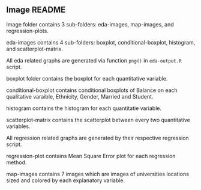 ## Image README

Image folder contains 3 sub-folders: eda-images, map-images, and regression-plots.

eda-images contains 4 sub-folders: boxplot, conditional-boxplot, histogram, and scatterplot-matrix. 

All eda related graphs are generated via function `png()` in `eda-output.R` script.

  boxplot folder contains the boxplot for each quantitative variable. 

  conditional-boxplot contains conditional boxplots of Balance on each qualitative varaible, Ethnicity, Gender, Married and Student. 

  histogram contains the histogram for each quantitatie variable. 
  
  scatterplot-matrix contains the scatterplot between every two quantitative variables. 
  
All regression related graphs are generated by their respective regression script.
  
  regression-plot contains Mean Square Error plot for each regression method.
  
map-images contains 7 images which are images of universities locations sized and colored by each explanatory variable. 


  
  

